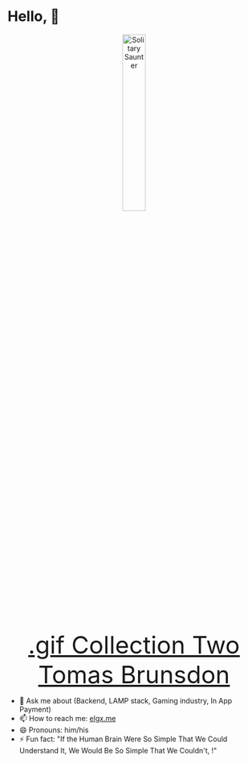 # Hello, 👋
<p align="center">
<a target="_blank"  href="https://www.behance.net/gallery/55389655/gif-Collection-Two/modules/326567415">
    <img width="30%" style="margin: auto 0" src="https://mir-s3-cdn-cf.behance.net/project_modules/disp/5eeea355389655.59822ff824b72.gif"  alt="Solitary Saunter" class="e2e-ImageModuleContent-img ImageModuleContent-mainImage-IG1">
</a>
        
<p align="center">
    <font size="10px">
        <a href="https://www.behance.net/gallery/55389655/gif-Collection-Two">.gif Collection Two</a>
        <a href="https://www.behance.net/Brunsdon">Tomas Brunsdon</a>
    </font>
</p>


- 💬 Ask me about (Backend, LAMP stack, Gaming industry, In App Payment)
- 📫 How to reach me: <a target="_blank" href="https://elgx.me">elgx.me</a>
- 😄 Pronouns: him/his
- ⚡ Fun fact: "If the Human Brain Were So Simple That We Could Understand It, We Would Be So Simple That We Couldn't, !"
